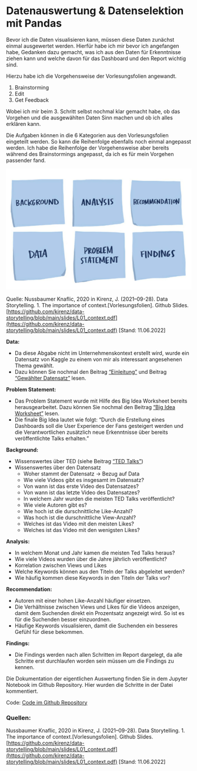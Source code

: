 # Datenauswertung & Datenselektion mit Pandas
Bevor ich die Daten visualisieren kann, müssen diese Daten zunächst einmal ausgewertet werden. Hierfür habe ich mir bevor ich angefangen habe, Gedanken dazu gemacht, was ich aus den Daten für Erkenntnisse ziehen kann und welche davon für das Dashboard und den Report wichtig sind.

Hierzu habe ich die Vorgehensweise der Vorlesungsfolien angewandt. 
1. Brainstorming
2. Edit
3. Get Feedback

Wobei ich mir beim 3. Schritt selbst nochmal klar gemacht habe, ob das Vorgehen und die ausgewählten Daten Sinn machen und ob ich alles erklären kann. 

Die Aufgaben können in die 6 Kategorien aus den Vorlesungsfolien eingeteilt werden. So kann die Reihenfolge ebenfalls noch einmal angepasst werden. Ich habe die Reihenfolge der Vorgehensweise aber bereits während des Brainstormings angepasst, da ich es für mein Vorgehen passender fand. 

![Vorgehensweise](./images/Bild_7.png)

Quelle: Nussbaumer Knaflic, 2020 in Kirenz, J. (2021–09-28). Data Storytelling. 1. The importance of context.[Vorlesungsfolien]. Github Slides. [https://github.com/kirenz/data-storytelling/blob/main/slides/L01_context.pdf](https://github.com/kirenz/data-storytelling/blob/main/slides/L01_context.pdf) [Stand: 11.06.2022]

**Data:**
* Da diese Abgabe nicht im Unternehmenskontext erstellt wird, wurde ein Datensatz von Kaggle zu einem von mir als interessant angesehenen Thema gewählt.
* Dazu können Sie nochmal den Beitrag [“Einleitung”](/Users/marenabele/datastorytelling_newbook/Data_Storytelling_TED/Einleitung.md) und Beitrag [“Gewählter Datensatz”](/Users/marenabele/datastorytelling_newbook/Data_Storytelling_TED/Gewählter_Datensatz.md) lesen.

**Problem Statement:**
* Das Problem Statement wurde mit Hilfe des Big Idea Worksheet bereits herausgearbeitet. Dazu können Sie nochmal den Beitrag [“Big Idea Worksheet”](/Users/marenabele/datastorytelling_newbook/Data_Storytelling_TED/Bid_Idea_Worksheet.md) lesen. 
* Die finale Big Idea lautet wie folgt: “Durch die Erstellung eines Dashboards soll die User Experience der Fans gesteigert werden und die Verantwortlichen zusätzlich neue Erkenntnisse über bereits veröffentlichte Talks erhalten.”

**Background:**
* Wissenswertes über TED (siehe Beitrag [“TED Talks”](/Users/marenabele/datastorytelling_newbook/Data_Storytelling_TED/TED_Talks.md))
* Wissenswertes über den Datensatz
    * Woher stammt der Datensatz → Bezug auf Data
    * Wie viele Videos gibt es insgesamt im Datensatz?
    * Von wann ist das erste Video des Datensatzes?
    * Von wann ist das letzte Video des Datensatzes?
    * In welchem Jahr wurden die meisten TED Talks veröffentlicht?
    * Wie viele Autoren gibt es?
    * Wie hoch ist die durschnittliche Like-Anzahl?
    * Was hoch ist die durschnittliche View-Anzahl?
    * Welches ist das Video mit den meisten Likes?
    * Welches ist das Video mit den wenigsten Likes?

**Analysis:**
* In welchem Monat und Jahr kamen die meisten Ted Talks heraus?
* Wie viele Videos wurden über die Jahre jährlich veröffentlicht?
* Korrelation zwischen Views und Likes
* Welche Keywords können aus den Titeln der Talks abgeleitet werden?
* Wie häufig kommen diese Keywords in den Titeln der Talks vor?

**Recommendation:**
* Autoren mit einer hohen Like-Anzahl häufiger einsetzen.
* Die Verhältnisse zwischen Views und Likes für die Videos anzeigen, damit dem Suchenden direkt ein Prozentsatz angezeigt wird. So ist es für die Suchenden besser einzuordnen.
* Häufige Keywords visualisieren, damit die Suchenden ein besseres Gefühl für diese bekommen. 

**Findings:**
* Die Findings werden nach allen Schritten im Report dargelegt, da alle Schritte erst durchlaufen worden sein müssen um die Findings zu kennen. 

Die Dokumentation der eigentlichen Auswertung finden Sie in dem Jupyter Notebook im Github Repository. Hier wurden die Schritte in der Datei kommentiert. 

Code: [Code im Github Repository](https://github.com/Marenabele/dokumentation_ted/blob/main/Code/Ted-Talks.ipynb)

### Quellen:
Nussbaumer Knaflic, 2020 in Kirenz, J. (2021–09-28). Data Storytelling. 1. The importance of context.[Vorlesungsfolien]. Github Slides. [https://github.com/kirenz/data-storytelling/blob/main/slides/L01_context.pdf](https://github.com/kirenz/data-storytelling/blob/main/slides/L01_context.pdf) [Stand: 11.06.2022]